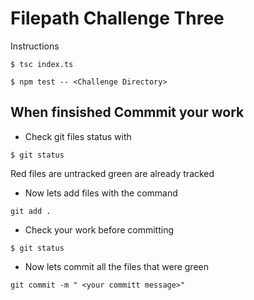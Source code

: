 # Filepath Challenge Three

Instructions

<!-- * import the existing double function into main/index.ts from the **math folder** which is in **js/functions.** -->
<!-- * Invoke the function with an input of 1024 and save the output in an exported variable named result.t -->
<!-- * in the console run the below command to convert to javascript. -->

```
$ tsc index.ts
```

<!-- * Now test the code with -->

```
$ npm test -- <Challenge Directory>
```

## When finsished Commmit your work

- Check git files status with

```
$ git status
```

Red files are untracked green are already tracked

- Now lets add files with the command

```
git add .
```

- Check your work before committing

```
$ git status
```

- Now lets commit all the files that were green

```
git commit -m " <your committ message>"
```
